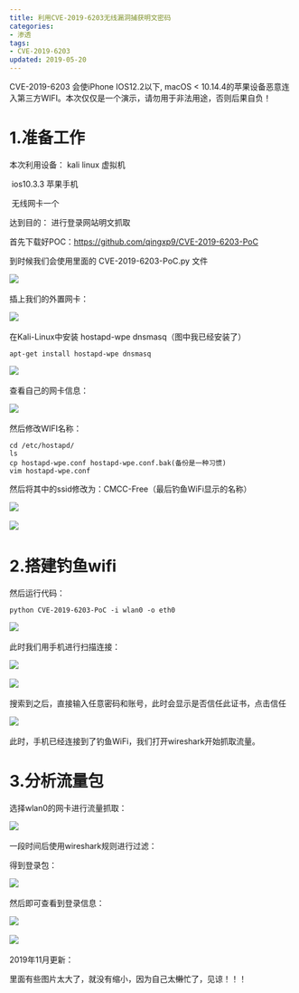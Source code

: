 ```yaml
---
title: 利用CVE-2019-6203无线漏洞捕获明文密码
categories:
- 渗透
tags:
- CVE-2019-6203
updated: 2019-05-20
---
```




CVE-2019-6203 会使iPhone IOS12.2以下, macOS < 10.14.4的苹果设备恶意连入第三方WIFI。本次仅仅是一个演示，请勿用于非法用途，否则后果自负！



# 1.准备工作

本次利用设备：	kali linux 虚拟机 

​				  ios10.3.3 苹果手机

​				  无线网卡一个

达到目的： 进行登录网站明文抓取

首先下载好POC：https://github.com/qingxp9/CVE-2019-6203-PoC

到时候我们会使用里面的 CVE-2019-6203-PoC.py 文件

​	<img src="{{ site.url }}/assets//blog_images/2019/5月/CVE-2019-6203_01.png" />

插上我们的外置网卡：

​	<img src="{{ site.url }}/assets//blog_images/2019/5月/CVE-2019-6203_02.png" />

在Kali-Linux中安装 hostapd-wpe dnsmasq（图中我已经安装了）

```
apt-get install hostapd-wpe dnsmasq
```

​	<img src="{{ site.url }}/assets//blog_images/2019/5月/CVE-2019-6203_03.png" />

查看自己的网卡信息：

​	<img src="{{ site.url }}/assets//blog_images/2019/5月/CVE-2019-6203_04.png" />

然后修改WIFI名称：

```shell
cd /etc/hostapd/
ls
cp hostapd-wpe.conf hostapd-wpe.conf.bak(备份是一种习惯)
vim hostapd-wpe.conf
```

然后将其中的ssid修改为：CMCC-Free（最后钓鱼WiFi显示的名称）

​	<img src="{{ site.url }}/assets//blog_images/2019/5月/CVE-2019-6203_05.png" />

​	<img src="{{ site.url }}/assets//blog_images/2019/5月/CVE-2019-6203_06.png" />

# 2.搭建钓鱼wifi

然后运行代码：

```shell
python CVE-2019-6203-PoC -i wlan0 -o eth0
```

​	<img src="{{ site.url }}/assets//blog_images/2019/5月/CVE-2019-6203_07.png" />

此时我们用手机进行扫描连接：

​	<img src="{{ site.url }}/assets//blog_images/2019/5月/CVE-2019-6203_08.png" />

​	<img src="{{ site.url }}/assets//blog_images/2019/5月/CVE-2019-6203_09.png" />

搜索到之后，直接输入任意密码和账号，此时会显示是否信任此证书，点击信任

​	<img src="{{ site.url }}/assets//blog_images/2019/5月/CVE-2019-6203_10.png" />

此时，手机已经连接到了钓鱼WiFi，我们打开wireshark开始抓取流量。

# 3.分析流量包

选择wlan0的网卡进行流量抓取：

​	<img src="{{ site.url }}/assets//blog_images/2019/5月/CVE-2019-6203_11.png" />

一段时间后使用wireshark规则进行过滤：

得到登录包：

​	<img src="{{ site.url }}/assets//blog_images/2019/5月/CVE-2019-6203_12.png" />

然后即可查看到登录信息：

​	<img src="{{ site.url }}/assets//blog_images/2019/5月/CVE-2019-6203_13.png" />

​	<img src="{{ site.url }}/assets//blog_images/2019/5月/CVE-2019-6203_14.png" />

2019年11月更新：

里面有些图片太大了，就没有缩小，因为自己太~~懒~~忙了，见谅！！！

















